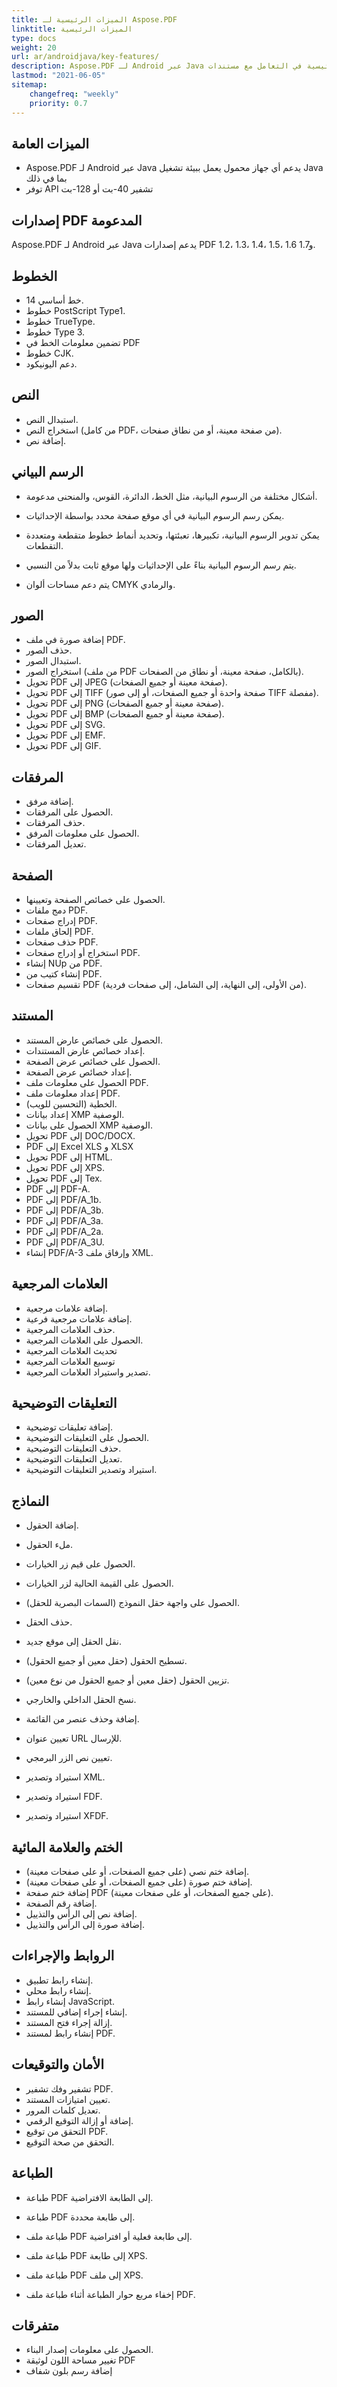 ```yaml
---
title: الميزات الرئيسية لـ Aspose.PDF
linktitle: الميزات الرئيسية
type: docs
weight: 20
url: ar/androidjava/key-features/
description: Aspose.PDF لـ Android عبر Java يعرض الميزات الرئيسية في التعامل مع مستندات PDF.
lastmod: "2021-06-05"
sitemap:
    changefreq: "weekly"
    priority: 0.7
---
```


## الميزات العامة

- Aspose.PDF لـ Android عبر Java يدعم أي جهاز محمول يعمل ببيئة تشغيل Java بما في ذلك
- توفر API تشفير 40-بت أو 128-بت

## إصدارات PDF المدعومة

Aspose.PDF لـ Android عبر Java يدعم إصدارات PDF 1.2، 1.3، 1.4، 1.5، 1.6 و1.7.

## الخطوط

- 14 خط أساسي.
- خطوط PostScript Type1.
- خطوط TrueType.
- خطوط Type 3.
- تضمين معلومات الخط في PDF
- خطوط CJK.
- دعم اليونيكود.

## النص

- استبدال النص.
- استخراج النص (من كامل PDF، من صفحة معينة، أو من نطاق صفحات).
- إضافة نص.

## الرسم البياني

- أشكال مختلفة من الرسوم البيانية، مثل الخط، الدائرة، القوس، والمنحنى مدعومة.
- يمكن رسم الرسوم البيانية في أي موقع صفحة محدد بواسطة الإحداثيات.

- يمكن تدوير الرسوم البيانية، تكبيرها، تعبئتها، وتحديد أنماط خطوط متقطعة ومتعددة التقطعات.
- يتم رسم الرسوم البيانية بناءً على الإحداثيات ولها موقع ثابت بدلاً من النسبي.
- يتم دعم مساحات ألوان CMYK والرمادي.

## الصور

- إضافة صورة في ملف PDF.
- حذف الصور.
- استبدال الصور.
- استخراج الصور (من ملف PDF بالكامل، صفحة معينة، أو نطاق من الصفحات).
- تحويل PDF إلى JPEG (صفحة معينة أو جميع الصفحات).
- تحويل PDF إلى TIFF (صفحة واحدة أو جميع الصفحات، أو إلى صور TIFF مفصلة).
- تحويل PDF إلى PNG (صفحة معينة أو جميع الصفحات).
- تحويل PDF إلى BMP (صفحة معينة أو جميع الصفحات).
- تحويل PDF إلى SVG.
- تحويل PDF إلى EMF.
- تحويل PDF إلى GIF.

## المرفقات

- إضافة مرفق.
- الحصول على المرفقات.
- حذف المرفقات.
- الحصول على معلومات المرفق.
- تعديل المرفقات.

## الصفحة

- الحصول على خصائص الصفحة وتعيينها.
- دمج ملفات PDF.
- إدراج صفحات PDF.
- إلحاق ملفات PDF.
- حذف صفحات PDF.
- استخراج أو إدراج صفحات PDF.
- إنشاء NUp من PDF.
- إنشاء كتيب من PDF.
- تقسيم صفحات PDF (من الأولى، إلى النهاية، إلى الشامل، إلى صفحات فردية).

## المستند

- الحصول على خصائص عارض المستند.
- إعداد خصائص عارض المستندات.
- الحصول على خصائص عرض الصفحة.
- إعداد خصائص عرض الصفحة.
- الحصول على معلومات ملف PDF.
- إعداد معلومات ملف PDF.
- الخطية (التحسين للويب).
- إعداد بيانات XMP الوصفية.
- الحصول على بيانات XMP الوصفية.
- تحويل PDF إلى DOC/DOCX.
- PDF إلى Excel XLS و XLSX
- تحويل PDF إلى HTML.
- تحويل PDF إلى XPS.
- تحويل PDF إلى Tex.
- PDF إلى PDF-A.
- PDF إلى PDF/A_1b.
- PDF إلى PDF/A_3b.
- PDF إلى PDF/A_3a.
- PDF إلى PDF/A_2a.
- PDF إلى PDF/A_3U.
- إنشاء PDF/A-3 وإرفاق ملف XML.

## العلامات المرجعية

- إضافة علامات مرجعية.
- إضافة علامات مرجعية فرعية.
- حذف العلامات المرجعية.
- الحصول على العلامات المرجعية.
- تحديث العلامات المرجعية
- توسيع العلامات المرجعية
- تصدير واستيراد العلامات المرجعية.

## التعليقات التوضيحية

- إضافة تعليقات توضيحية.
- الحصول على التعليقات التوضيحية.
- حذف التعليقات التوضيحية.
- تعديل التعليقات التوضيحية.
- استيراد وتصدير التعليقات التوضيحية.

## النماذج

- إضافة الحقول.
- ملء الحقول.
- الحصول على قيم زر الخيارات.
- الحصول على القيمة الحالية لزر الخيارات.
- الحصول على واجهة حقل النموذج (السمات البصرية للحقل).
- حذف الحقل.

- نقل الحقل إلى موقع جديد.
- تسطيح الحقول (حقل معين أو جميع الحقول).
- تزيين الحقول (حقل معين أو جميع الحقول من نوع معين).
- نسخ الحقل الداخلي والخارجي.
- إضافة وحذف عنصر من القائمة.
- تعيين عنوان URL للإرسال.
- تعيين نص الزر البرمجي.
- استيراد وتصدير XML.
- استيراد وتصدير FDF.
- استيراد وتصدير XFDF.

## الختم والعلامة المائية

- إضافة ختم نصي (على جميع الصفحات، أو على صفحات معينة).
- إضافة ختم صورة (على جميع الصفحات، أو على صفحات معينة).
- إضافة ختم صفحة PDF (على جميع الصفحات، أو على صفحات معينة).
- إضافة رقم الصفحة.
- إضافة نص إلى الرأس والتذييل.
- إضافة صورة إلى الرأس والتذييل.

## الروابط والإجراءات

- إنشاء رابط تطبيق.
- إنشاء رابط محلي.
- إنشاء رابط JavaScript.
- إنشاء إجراء إضافي للمستند.
- إزالة إجراء فتح المستند.
- إنشاء رابط لمستند PDF.

## الأمان والتوقيعات

- تشفير وفك تشفير PDF.
- تعيين امتيازات المستند.
- تعديل كلمات المرور.
- إضافة أو إزالة التوقيع الرقمي.
- التحقق من توقيع PDF.
- التحقق من صحة التوقيع.

## الطباعة

- طباعة PDF إلى الطابعة الافتراضية.

- طباعة PDF إلى طابعة محددة.
- طباعة ملف PDF إلى طابعة فعلية أو افتراضية.
- طباعة ملف PDF إلى طابعة XPS.
- طباعة ملف PDF إلى ملف XPS.
- إخفاء مربع حوار الطباعة أثناء طباعة ملف PDF.

## متفرقات

- الحصول على معلومات إصدار البناء.
- تغيير مساحة اللون لوثيقة PDF
- إضافة رسم بلون شفاف